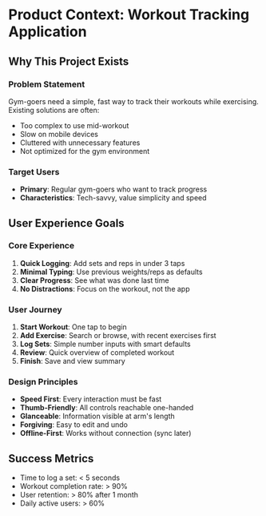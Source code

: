 # Product Context: Workout Tracking Application

## Why This Project Exists

### Problem Statement
Gym-goers need a simple, fast way to track their workouts while exercising. Existing solutions are often:
- Too complex to use mid-workout
- Slow on mobile devices
- Cluttered with unnecessary features
- Not optimized for the gym environment

### Target Users
- **Primary**: Regular gym-goers who want to track progress
- **Characteristics**: Tech-savvy, value simplicity and speed

## User Experience Goals

### Core Experience
1. **Quick Logging**: Add sets and reps in under 3 taps
2. **Minimal Typing**: Use previous weights/reps as defaults
3. **Clear Progress**: See what was done last time
4. **No Distractions**: Focus on the workout, not the app

### User Journey
1. **Start Workout**: One tap to begin
2. **Add Exercise**: Search or browse, with recent exercises first
3. **Log Sets**: Simple number inputs with smart defaults
4. **Review**: Quick overview of completed workout
5. **Finish**: Save and view summary

### Design Principles
- **Speed First**: Every interaction must be fast
- **Thumb-Friendly**: All controls reachable one-handed
- **Glanceable**: Information visible at arm's length
- **Forgiving**: Easy to edit and undo
- **Offline-First**: Works without connection (sync later)

## Success Metrics
- Time to log a set: < 5 seconds
- Workout completion rate: > 90%
- User retention: > 80% after 1 month
- Daily active users: > 60% 